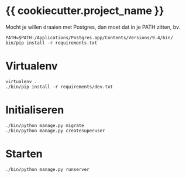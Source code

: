 {{ cookiecutter.project_name }}
==================

Mocht je willen draaien met Postgres, dan moet dat in je PATH zitten, bv.

    PATH=$PATH:/Applications/Postgres.app/Contents/Versions/9.4/bin/ bin/pip install -r requirements.txt

Virtualenv
==============

    virtualenv .
    ./bin/pip install -r requirements/dev.txt

Initialiseren
=============

    ./bin/python manage.py migrate
    ./bin/python manage.py createsuperuser

Starten
=======
    ./bin/python manage.py runserver

